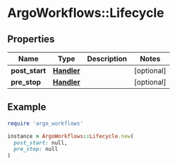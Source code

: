 # ArgoWorkflows::Lifecycle

## Properties

| Name | Type | Description | Notes |
| ---- | ---- | ----------- | ----- |
| **post_start** | [**Handler**](Handler.md) |  | [optional] |
| **pre_stop** | [**Handler**](Handler.md) |  | [optional] |

## Example

```ruby
require 'argo_workflows'

instance = ArgoWorkflows::Lifecycle.new(
  post_start: null,
  pre_stop: null
)
```

